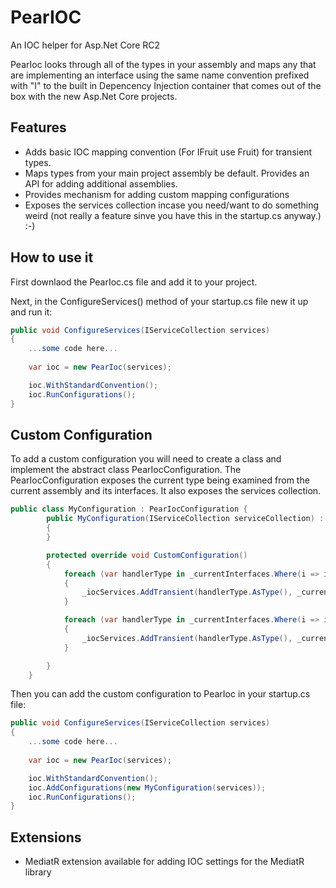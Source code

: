 # PearIOC
An IOC helper for Asp.Net Core RC2

PearIoc looks through all of the types in your assembly and maps any that are implementing an interface using the same name convention prefixed with "I" to the built in Depencency Injection container that comes out of the box with the new Asp.Net Core projects.
## Features
- Adds basic IOC mapping convention (For IFruit use Fruit) for transient types.
- Maps types from your main project assembly be default. Provides an API for adding additional assemblies.
- Provides mechanism for adding custom mapping configurations
- Exposes the services collection incase you need/want to do something weird (not really a feature sinve you have this in the startup.cs anyway.) :-)

## How to use it
First downlaod the PearIoc.cs file and add it to your project.

Next, in the ConfigureServices() method of your startup.cs file new it up and run it:


```c#
public void ConfigureServices(IServiceCollection services)
{
    ...some code here...
    
    var ioc = new PearIoc(services);

    ioc.WithStandardConvention();
    ioc.RunConfigurations();
}
```

## Custom Configuration
To add a custom configuration you will need to create a class and implement the abstract class PearIocConfiguration.
The PearIocConfiguration exposes the current type being examined from the current assembly and its interfaces. It also exposes the services collection.

```c#
public class MyConfiguration : PearIocConfiguration {
        public MyConfiguration(IServiceCollection serviceCollection) : base(serviceCollection)
        {
        }

        protected override void CustomConfiguration()
        {
            foreach (var handlerType in _currentInterfaces.Where(i => i.IsGenericType && i.GetGenericTypeDefinition() == typeof(IAsyncRequestHandler<,>)))
            {
                _iocServices.AddTransient(handlerType.AsType(), _currentType.AsType());
            }

            foreach (var handlerType in _currentInterfaces.Where(i => i.IsGenericType && i.GetGenericTypeDefinition() == typeof(INotificationHandler<>)))
            {
                _iocServices.AddTransient(handlerType.AsType(), _currentType.AsType());
            }

        }
    }
```

Then you can add the custom configuration to PearIoc in your startup.cs file:

```c#
public void ConfigureServices(IServiceCollection services)
{
    ...some code here...
    
    var ioc = new PearIoc(services);

    ioc.WithStandardConvention();
    ioc.AddConfigurations(new MyConfiguration(services));
    ioc.RunConfigurations();
}
```

## Extensions
- MediatR extension available for adding IOC settings for the MediatR library
